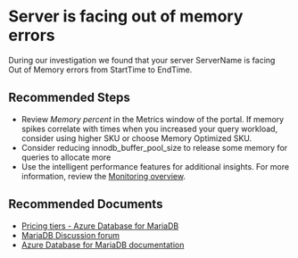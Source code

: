 <properties
    pageTitle="Orcas MariaDB server is facing out of memory errors"
    description="Orcas MariaDB server is facing out of memory errors"
    infoBubbleText="Server is facing out of memory errors. See details on the right"
    service="microsoft.dbformariadb"
    resource="dbformariadb"
    authors="congwang"
    ms.author="conwan"
    displayOrder="100"
    articleId="dbformariadb-asc-performance-outofmemory"
    diagnosticScenario="OrcasMariaDBPerfOutofMemory"
    selfHelpType="rca"
    resourceTags="servers, databases"
    cloudEnvironments="public"
/>

# Server is facing out of memory errors

<!--issueDescription-->
During our investigation we found that your server <!--$ServerName-->ServerName<!--/$ServerName--> is facing Out of Memory errors from <!--$StartTime-->StartTime<!--/$StartTime--> to <!--$EndTime-->EndTime<!--/$EndTime-->.
<!--/issueDescription-->

## **Recommended Steps**

* Review *Memory percent* in the Metrics window of the portal. If memory spikes correlate with times when you increased your query workload, consider using higher SKU or choose Memory Optimized SKU.
* Consider reducing innodb_buffer_pool_size to release some memory for queries to allocate more
* Use the intelligent performance features for additional insights. For more information, review the [Monitoring overview](https://docs.microsoft.com/azure/mariadb/concepts-monitoring).

## **Recommended Documents**

* [Pricing tiers - Azure Database for MariaDB](https://docs.microsoft.com/azure/mariadb/concepts-pricing-tiers)<br>
* [MariaDB Discussion forum](https://social.msdn.microsoft.com/Forums/home?forum=AzureDatabaseforMariaDB) <br>
* [Azure Database for MariaDB documentation](https://docs.microsoft.com/azure/mariadb/)
